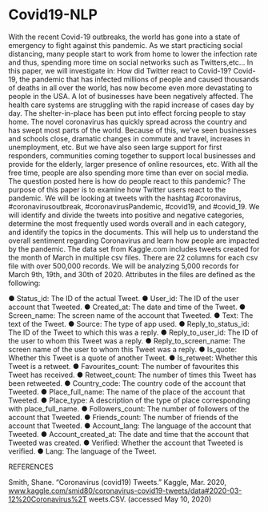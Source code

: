 # Covid19-NLP
With the recent Covid-19 outbreaks, the world has gone into a state of emergency to fight against this pandemic. As we start practicing social distancing, many people start to work from home to lower the infection rate and thus, spending more time on social networks such as Twitters,etc... In this paper, we will investigate in: How did Twitter react to Covid-19? 
Covid-19, the pandemic that has infected millions of people and caused thousands of deaths in all over the world, has now become even more devastating to people in the USA. A lot of businesses have been negatively affected. The health care systems are struggling with the rapid increase of cases day by day. The shelter-in-place has been put into effect forcing people to stay home. The novel coronavirus has quickly spread across the country and has swept most parts of the world. Because of this, we’ve seen businesses and schools close, dramatic changes in commute and travel, increases in unemployment, etc. But we have also seen large support for first responders, communities coming together to support local businesses and provide for the elderly, larger presence of online resources, etc. With all the free time, people are also spending more time than ever on social media. The question posted here is how do people react to this pandemic? The purpose of this paper is to examine how Twitter users react to the pandemic. We will be looking at tweets with the hashtag #coronavirus, #coronavirusoutbreak, #coronavirusPandemic, #covid19, and #covid_19. We will identify and divide the tweets into positive and negative categories, determine the most frequently used words overall and in each category, and identify the topics in the documents. This will help us to understand the overall sentiment regarding Coronavirus and learn how people are impacted by the pandemic. The data set from Kaggle.com includes tweets created for the month of March in multiple csv files. There are 22 columns for each csv file with over 500,000 records. We will be analyzing 5,000 records for March 9th, 19th, and 30th of 2020.  Attributes in the files are defined as the following:

●	Status_id: The ID of the actual Tweet.
●	User_id: The ID of the user account that Tweeted.
●	Created_at: The date and time of the Tweet.
●	Screen_name: The screen name of the account that Tweeted.
●	Text: The text of the Tweet.
●	Source: The type of app used.
●	Reply_to_status_id: The ID of the Tweet to which this was a reply.
●	Reply_to_user_id: The ID of the user to whom this Tweet was a reply.
●	Reply_to_screen_name: The screen name of the user to whom this Tweet was a reply.
●	Is_quote: Whether this Tweet is a quote of another Tweet.
●	Is_retweet: Whether this Tweet is a retweet.
●	Favourites_count: The number of favourites this Tweet has received.
●	Retweet_count: The number of times this Tweet has been retweeted.
●	Country_code: The country code of the account that Tweeted.
●	Place_full_name: The name of the place of the account that Tweeted.
●	Place_type: A description of the type of place corresponding with place_full_name.
●	Followers_count: The number of followers of the account that Tweeted.
●	Friends_count: The number of friends of the account that Tweeted.
●	Account_lang: The language of the account that Tweeted.
●	Account_created_at: The date and time that the account that Tweeted was created.
●	Verified: Whether the account that Tweeted is verified.
●	Lang: The language of the Tweet.

REFERENCES

Smith, Shane. “Coronavirus (covid19) Tweets.” Kaggle, Mar. 2020,
www.kaggle.com/smid80/coronavirus-covid19-tweets/data#2020-03-12%20Coronavirus%2T
weets.CSV. (accessed May 10, 2020)


